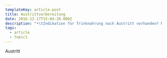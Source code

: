 ```yaml
---
templateKey: article-post
title: Austrittvorbereitung
date: 2016-12-17T15:04:10.000Z
description: "•\tIndikation für Trinknahrung nach Austritt vorhanden? Mit Pat. das besprechen -> Unterschrift bekommen, bei Bichsel Lab KoGu faxen\n•\tHat hier der Pat. O2 vorwiegend benötigt? Braucht auch für z.H.?\n•\tDg. Liste b.B. anpassen:\n\tHauptdiagnose (HD) Cerebrovaskulärer Insult am …\n\tKlinik initial:…\n\tResiduen bei Austritt Rehabilitation Belp:… / keine sensomotorischen Ausfälle \n\tCT/MRI\n\tStroke work-up\n\tAetiologie: a.e. kardio-embolisch bei neu diagnostiziertem Vorhofflimmern\n\tTherapeutisch: Soforttherapie: Konservativ/ Thrombolyse, Umstellung der Thrombozytenaggregation von Aspirin auf Plavix/ Doppelte Antiaggregationstherapie \n\tcvRF:…\n\tHD Knie-TEP Implantation immer den Bewegungsumfang bei Austritt erwähnen: z.B. F/E aktiv 90/0/5°, passiv 95/0/0°)\n•\tMedi Liste bereinigen (Reserven noch nötig für z.H.?)\n•\tProcedere für Austrittsbericht:\n-\t(Fraktur, OP): Nachkontrolle?, Analgetika noch nötig?\n-\tFortführung d. Vitaminensubstitution falls Beginn während Reha\n-\tLaborchemische/ BD/ BZ Kontrollen bei HA nötig (wann?)\n-\tOsteoporose: vit. D, Ca, Biphosphonat\n-\tEmpfehl. Bzgl. Ernährung\n-\tPolypharmazie\n-\tMCI/ Demenz/ Delir\n-\tVaria: Lungenliga (O2), Kompressionstrümpfe, sonstige Kontrollen\n"
tags:
  - article
  - topic1
---
```

Austritt
